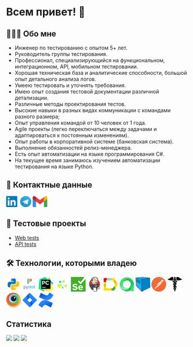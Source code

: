 # Всем привет! 👋


## 👩🏻‍💻 Обо мне
- Инженер по тестированию с опытом 5+ лет.
- Руководитель группы тестирования.
- Профессионал, специализирующийся на функциональном, интеграционном, API, мобильном тестировании.
- Хорошая техническая база и аналитические способности, большой опыт детального анализа логов.
- Умеею тестировать и уточнять требования.
- Имею опыт создания тестовой документации различной детализации.
- Различные методы проектирования тестов.
- Высокие навыки в разных видах коммуникации с командами разного размера;
- Опыт управления командой от 10 человек от 1 года.
- Agile проекты (легко переключаться между задачами и адаптироваться к постоянным изменениям).
- Опыт работы в корпоративной системе (банковская система).
- Выполнение обязанностей релиз-менеджера.
- Есть опыт автоматизации на языке программирования C#.
- На текущее время занимаюсь изучением автоматизации тестирования на языке Python.


## 🧭 Контактные данные
[<img src='other/linkedin.png' alt='linkedin' height='30'>](https://www.linkedin.com/in/nikita-ozerov/)
[<img src='other/tg.png' alt='telegram' height='30'>](https://t.me/Obrams)
[<img src='other/gmail.png' alt='gmail' height='30'>](mailto:nickitarull@gmail.com) 

## 🐊 Тестовые проекты
- [Web tests](https://github.com/Obrams/qa_guru_project_API)
- [API tests](https://github.com/Obrams/qa_guru_project_UI)

## 🛠️ Технологии, которыми владею
<div>
<a href="https://www.python.org/"><img src="technologies/python.png" alt="Python" width="40" height="40"/></a>
<a href="https://docs.pytest.org/en/"><img src="technologies/pytest.png" alt="Pytest" width="40" height="40"/></a>
<a href="https://www.jetbrains.com/pycharm/"><img src="technologies/pycharm.png" alt="PyCharm" width="40" height="40"/></a>
<a href="https://github.com/yashaka/selene/"><img src="technologies/selene.png" alt="Selene" width="40" height="40"/></a>
<a href="https://www.selenium.dev/"><img src="technologies/selenium.png" alt="Selenium" width="40" height="40"/></a>
<a href="https://www.jenkins.io/"><img src="technologies/jenkins.png" alt="Jenkins" width="40" height="40"/></a>
<a href="https://allurereport.org/"><img src="technologies/allure_report.png" alt="Allure" width="40" height="40"/></a>
<a href="https://qameta.io/"><img src="technologies/allure_testops.png" alt="AllureTestOps" width="40" height="40"/></a>
<a href="https://aerokube.com/selenoid/"><img src="technologies/selenoid.png" alt="Selenoid" width="40" height="40"/></a>
<a href="https://www.postman.com/"><img src="technologies/postman.png" alt="Postman" width="40" height="40"/></a>
<a href="https://pypi.org/project/requests/"><img src="technologies/requests.png" alt="Requests" width="40" height="40"/></a>
<a href="https://www.browserstack.com/"><img src="technologies/browserstack.png" alt="Browserstack" width="40" height="40"/></a>
<a href="https://www.atlassian.com/software/jira"><a href="https://www.atlassian.com/software/jira"><img src="technologies/jira.png" alt="Jira" width="40" height="40"/></a>
<a href="https://www.atlassian.com/software/confluence"><img src="technologies/confluence.png" alt="Confluence" width="40" height="40"/></a>
</div>

## Cтатистика
![](http://github-profile-summary-cards.vercel.app/api/cards/stats?username=obrams&theme=tokyonight)
![](http://github-profile-summary-cards.vercel.app/api/cards/repos-per-language?username=obrams&theme=tokyonight) 
![](https://github-profile-summary-cards.vercel.app/api/cards/profile-details?username=obrams&theme=tokyonight)
